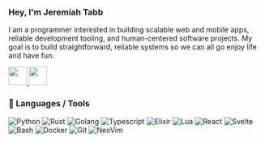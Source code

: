 ### Hey, I'm Jeremiah Tabb

I am a programmer interested in building scalable web and mobile apps, reliable development tooling, and human-centered software projects.
My goal is to build straightforward, reliable systems so we can all go enjoy life and have fun.

<a href="https://jtabb.dev">
    <img src="https://icons.iconarchive.com/icons/treetog/i/128/Internet-Document-icon.png" width="36" />
</a>

<a href="https://www.linkedin.com/in/jeremiahtabb">
    <img src="https://icons.iconarchive.com/icons/hopstarter/sleek-xp-software/256/Linked-In-icon.png" width="36" />
</a>

### 🔧 Languages / Tools

![Python](https://img.shields.io/badge/-Python-05122A?style=flat&logo=python)
![Rust](https://img.shields.io/badge/-Rust-05122A?style=flat&logo=rust&logoColor=B54009)
![Golang](https://img.shields.io/badge/-Go-05122A?style=flat&logo=go)
![Typescript](https://img.shields.io/badge/-Typescript-05122A?style=flat&logo=typescript&logoColor=2D79C7)
![Elixir](https://img.shields.io/badge/-Elixir-05122A?style=flat&logo=elixir&logoColor=purple)
![Lua](https://img.shields.io/badge/-Lua-05122A?style=flat&logo=lua&logoColor=0062cc)
![React](https://img.shields.io/badge/-React-05122A?style=flat&logo=react)
![Svelte](https://img.shields.io/badge/-Svelte-05122A?style=flat&logo=svelte)
![Bash](https://img.shields.io/badge/-Bash-05122A?style=flat&logo=gnu-bash&logoColor=4EAA25)
![Docker](https://img.shields.io/badge/-Docker-05122A?style=flat&logo=docker&logoColor=1993EF)
![Git](https://img.shields.io/badge/-Git-05122A?style=flat&logo=git)
![NeoVim](https://img.shields.io/badge/-NeoVim-05122A?style=flat&logo=neovim&logoColor=4b9e4b)
